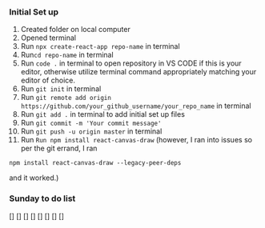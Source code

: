 
### Initial Set up

1. Created folder on local computer
2. Opened terminal
3. Run `npx create-react-app repo-name` in terminal
4. Run`cd repo-name` in terminal
5. Run `code .` in terminal to open repository in VS CODE if this is your editor, otherwise utilize terminal command appropriately matching your editor of choice.
6. Run `git init` in terminal
7. Run `git remote add origin https://github.com/your_github_username/your_repo_name` in terminal
8. Run `git add .` in terminal to add initial set up files
9. Run `git commit -m 'Your commit message'`
10. Run `git push -u origin master` in terminal
11. Run `Run npm install react-canvas-draw`
 (however, I ran into issues so per the git errand, I ran
 
 `npm install react-canvas-draw --legacy-peer-deps`
 
 and it worked.)


### Sunday to do list
[] 
[] 
[] 
[] 
[] 
[] 
[] 
[] 
